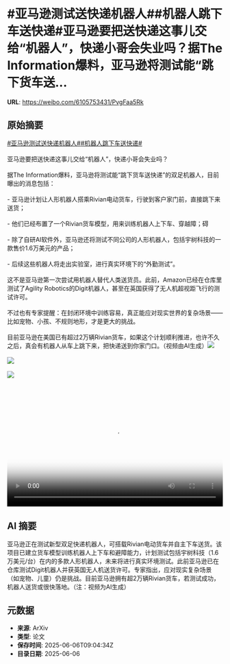 # #亚马逊测试送快递机器人##机器人跳下车送快递#亚马逊要把送快递这事儿交给“机器人”，快递小哥会失业吗？据The Information爆料，亚马逊将测试能“跳下货车送...

**URL**: https://weibo.com/6105753431/PvgFaa5Rk

## 原始摘要

<a href="https://m.weibo.cn/search?containerid=231522type%3D1%26t%3D10%26q%3D%23%E4%BA%9A%E9%A9%AC%E9%80%8A%E6%B5%8B%E8%AF%95%E9%80%81%E5%BF%AB%E9%80%92%E6%9C%BA%E5%99%A8%E4%BA%BA%23&amp;extparam=%23%E4%BA%9A%E9%A9%AC%E9%80%8A%E6%B5%8B%E8%AF%95%E9%80%81%E5%BF%AB%E9%80%92%E6%9C%BA%E5%99%A8%E4%BA%BA%23" data-hide=""><span class="surl-text">#亚马逊测试送快递机器人#</span></a><a href="https://m.weibo.cn/search?containerid=231522type%3D1%26t%3D10%26q%3D%23%E6%9C%BA%E5%99%A8%E4%BA%BA%E8%B7%B3%E4%B8%8B%E8%BD%A6%E9%80%81%E5%BF%AB%E9%80%92%23&amp;extparam=%23%E6%9C%BA%E5%99%A8%E4%BA%BA%E8%B7%B3%E4%B8%8B%E8%BD%A6%E9%80%81%E5%BF%AB%E9%80%92%23" data-hide=""><span class="surl-text">#机器人跳下车送快递#</span></a><br><br>亚马逊要把送快递这事儿交给“机器人”，快递小哥会失业吗？<br><br>据The Information爆料，亚马逊将测试能“跳下货车送快递”的双足机器人，目前曝出的消息包括：<br><br>- 亚马逊计划让人形机器人搭乘Rivian电动货车，行驶到客户家门前，直接跳下来送货；<br><br>- 他们已经布置了一个Rivian货车模型，用来训练机器人上下车、穿越障；碍<br><br>- 除了自研AI软件外，亚马逊还将测试不同公司的人形机器人，包括宇树科技的一款售价1.6万美元的产品；<br><br>- 后续这些机器人将走出实验室，进行真实环境下的“外勤测试”。<br><br>这不是亚马逊第一次尝试用机器人替代人类送货员。此前，Amazon已经在仓库里测试了Agility Robotics的Digit机器人，甚至在英国获得了无人机超视距飞行的测试许可。<br><br>不过也有专家提醒：在封闭环境中训练容易，真正能应对现实世界的复杂场景——比如宠物、小孩、不规则地形，才是更大的挑战。<br><br>目前亚马逊在美国已有超过2万辆Rivian货车，如果这个计划顺利推进，也许不久之后，真会有机器人从车上跳下来，把快递送到你家门口。（视频由AI生成）<img style="" src="https://tvax1.sinaimg.cn/large/006Fd7o3gy1i25ipsyga0j30xc0irqha.jpg" referrerpolicy="no-referrer"><br><br><img style="" src="https://tvax4.sinaimg.cn/large/006Fd7o3ly1i25is0rfgqj30u00u0wfw.jpg" referrerpolicy="no-referrer"><br><br><img style="" src="https://tvax2.sinaimg.cn/large/006Fd7o3gy1i25iq2jwfnj30p00gjtfy.jpg" referrerpolicy="no-referrer"><br><br><br clear="both"><div style="clear: both"></div><video controls="controls" poster="https://tvax1.sinaimg.cn/orj480/006Fd7o3ly1i25is0dn9mj30u00u0wfw.jpg" style="width: 100%"><source src="https://f.video.weibocdn.com/o0/7mXb16jqlx08oPjmwwic010412003sCw0E010.mp4?label=mp4_720p&amp;template=720x720.24.0&amp;ori=0&amp;ps=1CwnkDw1GXwCQx&amp;Expires=1749204119&amp;ssig=PU2e2UTR2h&amp;KID=unistore,video"><source src="https://f.video.weibocdn.com/o0/esyREmd0lx08oPjmtel2010412002aLP0E010.mp4?label=mp4_hd&amp;template=540x540.24.0&amp;ori=0&amp;ps=1CwnkDw1GXwCQx&amp;Expires=1749204119&amp;ssig=Ziu2jUbYtm&amp;KID=unistore,video"><source src="https://f.video.weibocdn.com/o0/Z7p48NDslx08oPjmo2Uo010412001e6y0E010.mp4?label=mp4_ld&amp;template=360x360.24.0&amp;ori=0&amp;ps=1CwnkDw1GXwCQx&amp;Expires=1749204119&amp;ssig=%2BepbouofO4&amp;KID=unistore,video"><p>视频无法显示，请前往<a href="https://video.weibo.com/show?fid=1034%3A5174521708347522" target="_blank" rel="noopener noreferrer">微博视频</a>观看。</p></video>

## AI 摘要

亚马逊正在测试新型双足快递机器人，可搭载Rivian电动货车并自主下车送货。该项目已建立货车模型训练机器人上下车和避障能力，计划测试包括宇树科技（1.6万美元/台）在内的多款人形机器人，未来将进行真实环境测试。此前亚马逊已在仓库测试Digit机器人并获英国无人机送货许可。专家指出，应对现实复杂场景（如宠物、儿童）仍是挑战。目前亚马逊拥有超2万辆Rivian货车，若测试成功，机器人送货或很快落地。（注：视频为AI生成）

## 元数据

- **来源**: ArXiv
- **类型**: 论文
- **保存时间**: 2025-06-06T09:04:34Z
- **目录日期**: 2025-06-06
